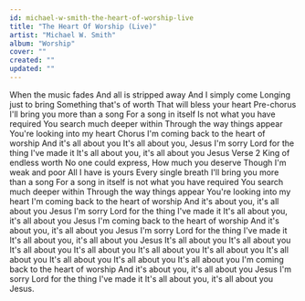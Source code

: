 ```yaml
---
id: michael-w-smith-the-heart-of-worship-live
title: "The Heart Of Worship (Live)"
artist: "Michael W. Smith"
album: "Worship"
cover: ""
created: ""
updated: ""
---
```


When the music fades
And all is stripped away
And I simply come
Longing just to bring
Something that's of worth
That will bless your heart
Pre-chorus
I'll bring you more than a song
For a song in itself
Is not what you have required
You search much deeper within
Through the way things appear
You're looking into my heart
Chorus
I'm coming back to the heart of worship
And it's all about you
It's all about you, Jesus
I'm sorry Lord for the thing I've made it
It's all about you, it's all about you Jesus
Verse 2
King of endless worth
No one could express,
How much you deserve
Though I'm weak and poor
All I have is yours
Every single breath
I'll bring you more than a song
For a song in itself is not what you have required
You search much deeper within
Through the way things appear
You're looking into my heart
I'm coming back to the heart of worship
And it's about you, it's all about you Jesus
I'm sorry Lord for the thing I've made it
It's all about you, it's all about you Jesus
I'm coming back to the heart of worship
And it's about you, it's all about you Jesus
I'm sorry Lord for the thing I've made it
It's all about you, it's all about you Jesus
It's all about you
It's all about you
It's all about you
It's all about you
It's all about you
It's all about you
It's all about you
It's all about you
It's all about you
It's all about you
I'm coming back to the heart of worship
And it's about you, it's all about you Jesus
I'm sorry Lord for the thing I've made it
It's all about you, it's all about you Jesus.